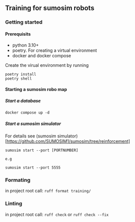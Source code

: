 ## Training for sumosim robots

### Getting started

#### Prerequisits
* python 3.10+
* poetry. For creating a virtual environment
* docker and docker compose

Create the virual environment by running

```
poetry install
poetry shell
```
#### Starting a sumosim robo map

##### Start a database
```
docker compose up -d
```

##### Start a sumosim simulator

For details see (sumosim simulator)[https://github.com/SUMOSIM1/sumosim/tree/reinforcement]

```
sumosim start --port [PORTNUMBER]

e.g

sumosim start --port 5555
```


### Formating
in project root call: `ruff format training/`

### Linting
in project root call: `ruff check` or `ruff check --fix`

